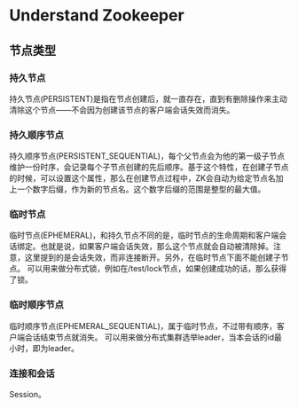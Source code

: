 # Understand Zookeeper

## 节点类型

### 持久节点
持久节点(PERSISTENT)是指在节点创建后，就一直存在，直到有删除操作来主动清除这个节点——不会因为创建该节点的客户端会话失效而消失。

### 持久顺序节点
持久顺序节点(PERSISTENT_SEQUENTIAL)，每个父节点会为他的第一级子节点维护一份时序，会记录每个子节点创建的先后顺序。基于这个特性，在创建子节点的时候，可以设置这个属性，那么在创建节点过程中，ZK会自动为给定节点名加上一个数字后缀，作为新的节点名。这个数字后缀的范围是整型的最大值。 


### 临时节点
临时节点(EPHEMERAL)，和持久节点不同的是，临时节点的生命周期和客户端会话绑定。也就是说，如果客户端会话失效，那么这个节点就会自动被清除掉。注意，这里提到的是会话失效，而非连接断开。另外，在临时节点下面不能创建子节点。 
可以用来做分布式锁，例如在/test/lock节点，如果创建成功的话，那么获得了锁。

### 临时顺序节点
临时顺序节点(EPHEMERAL_SEQUENTIAL)，属于临时节点，不过带有顺序，客户端会话结束节点就消失。
可以用来做分布式集群选举leader，当本会话的id最小时，即为leader。


### 连接和会话
Session。
